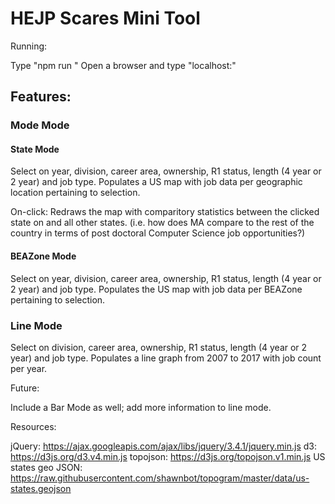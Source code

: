 # HEJP Scares Mini Tool

Running: 

Type "npm run <your name>" 
Open a browser and type "localhost:<your port>"

## Features: 

### Mode Mode
#### State Mode
Select on year, division, career area, ownership, R1 status, length (4 year or 2 year) and job type.
Populates a US map with job data per geographic location pertaining to selection.

On-click: Redraws the map with comparitory statistics between the clicked state on and all other states.
(i.e. how does MA compare to the rest of the country in terms of post doctoral Computer Science job opportunities?)

#### BEAZone Mode
Select on year, division, career area, ownership, R1 status, length (4 year or 2 year) and job type.
Populates the US map with job data per BEAZone pertaining to selection.

### Line Mode
Select on division, career area, ownership, R1 status, length (4 year or 2 year) and job type.
Populates a line graph from 2007 to 2017 with job count per year.

Future:

Include a Bar Mode as well; add more information to line mode. 

Resources: 

jQuery: https://ajax.googleapis.com/ajax/libs/jquery/3.4.1/jquery.min.js
d3: https://d3js.org/d3.v4.min.js
topojson: https://d3js.org/topojson.v1.min.js
US states geo JSON: https://raw.githubusercontent.com/shawnbot/topogram/master/data/us-states.geojson





